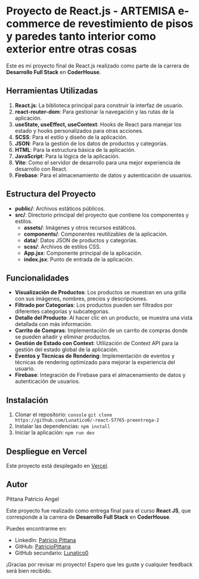 # Proyecto de React.js - ARTEMISA e-commerce de revestimiento de pisos y paredes tanto interior como exterior entre otras cosas

Este es mi proyecto final de React.js realizado como parte de la carrera de **Desarrollo Full Stack** en **CoderHouse**.

## Herramientas Utilizadas

1. **React.js**: La biblioteca principal para construir la interfaz de usuario.
2. **react-router-dom**: Para gestionar la navegación y las rutas de la aplicación.
3. **useState, useEffect, useContext**: Hooks de React para manejar los estado y hooks personalizados para otras acciones.
4. **SCSS**: Para el estilo y diseño de la aplicación.
5. **JSON**: Para la gestión de los datos de productos y categorías.
6. **HTML**: Para la estructura básica de la aplicación.
7. **JavaScript**: Para la lógica de la aplicación.
8. **Vite**: Como el servidor de desarrollo para una mejor experiencia de desarrollo con React.
9. **Firebase**: Para el almacenamiento de datos y autenticación de usuarios.

## Estructura del Proyecto

- **public/**: Archivos estáticos públicos.
- **src/**: Directorio principal del proyecto que contiene los componentes y estilos.
  - **assets/**: Imágenes y otros recursos estáticos.
  - **components/**: Componentes reutilizables de la aplicación.
  - **data/**: Datos JSON de productos y categorías.
  - **scss/**: Archivos de estilos CSS.
  - **App.jsx**: Componente principal de la aplicación.
  - **index.jsx**: Punto de entrada de la aplicación.

## Funcionalidades

- **Visualización de Productos**: Los productos se muestran en una grilla con sus imágenes, nombres, precios y descripciones.
- **Filtrado por Categorías**: Los productos pueden ser filtrados por diferentes categorías y subcategorias.
- **Detalle del Producto**: Al hacer clic en un producto, se muestra una vista detallada con más información.
- **Carrito de Compras**: Implementación de un carrito de compras donde se pueden añadir y eliminar productos.
- **Gestión de Estado con Context**: Utilización de Context API para la gestión del estado global de la aplicación.
- **Eventos y Técnicas de Rendering**: Implementación de eventos y técnicas de rendering optimizado para mejorar la experiencia del usuario.
- **Firebase**: Integración de Firebase para el almacenamiento de datos y autenticación de usuarios.

## Instalación

1. Clonar el repositorio:
    ```console```
    ```git clone https://github.com/Lunatico0/-react-57765-preentrega-2```
2. Instalar las dependencias:
    ```npm install```
3. Iniciar la aplicación:
    ```npm run dev```

## Despliegue en Vercel

Este proyecto está desplegado en [Vercel](https://artemisanogoya.vercel.app).

## Autor

Pittana Patricio Angel

Este proyecto fue realizado como entrega final para el curso **React JS**, que corresponde a la carrera de **Desarrollo Full Stack** en **CoderHouse**.

Puedes encontrarme en:

- LinkedIn: [Patricio Pittana](https://www.linkedin.com/in/patricio-pittana-2185b6177/)
- GitHub: [PatricioPittana](https://github.com/PatricioPittana)
- GitHub secundario: [Lunatico0](https://github.com/Lunatico0)

¡Gracias por revisar mi proyecto! Espero que les guste y cualquier feedback será bien recibido.